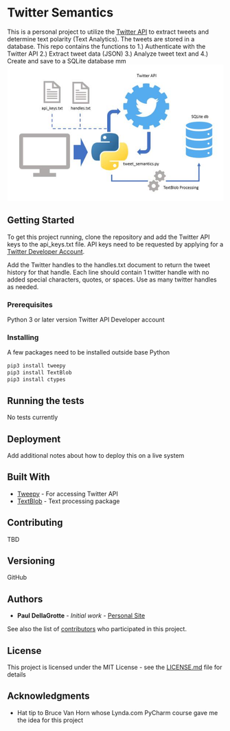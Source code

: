 # Twitter Semantics

This is a personal project to utilize the [Twitter API](https://developer.twitter.com/en/docs.html/) to extract tweets
and determine text polarity (Text Analytics). The tweets are stored in a database. This repo contains the
functions to 1.) Authenticate with the Twitter API 2.) Extract tweet data (JSON) 3.) Analyze tweet text and 4.) Create
and save to a SQLite database
mm
<a href="https://github.com/pdellagrotte/TweetSemantics/blob/master/diagram.JPG"><img src="https://github.com/pdellagrotte/TweetSemantics/blob/master/diagram.JPG" title="Diagram" alt="Author:Paul DellaGrotte"></a>

## Getting Started

To get this project running, clone the repository and add the Twitter API keys to the api_keys.txt file. API keys need
to be requested by applying for a [Twitter Developer Account](https://developer.twitter.com/en/apply-for-access).

Add the Twitter handles to the handles.txt document to return the tweet history for that handle. Each line should
contain 1 twitter handle with no added special characters, quotes, or spaces. Use as many twitter handles as needed.

### Prerequisites

Python 3 or later version
Twitter API Developer account

### Installing

A few packages need to be installed outside base Python

```
pip3 install tweepy
pip3 install TextBlob
pip3 install ctypes
```


## Running the tests
No tests currently

## Deployment

Add additional notes about how to deploy this on a live system

## Built With

* [Tweepy](http://www.tweepy.org/) - For accessing Twitter API
* [TextBlob](https://textblob.readthedocs.io/en/dev/) - Text processing package

## Contributing

TBD

## Versioning

GitHub

## Authors

* **Paul DellaGrotte** - *Initial work* - [Personal Site](https://pdellagrotte.github.io/)

See also the list of [contributors](https://github.com/pdellagrotte/TweetSemantics/contributors) 
who participated in this project.

## License

This project is licensed under the MIT License - see the [LICENSE.md](LICENSE.md) file for details

## Acknowledgments

* Hat tip to Bruce Van Horn whose Lynda.com PyCharm course gave me the idea for this project